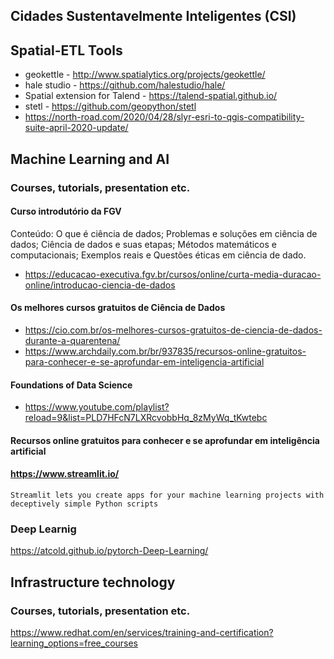 ## Cidades Sustentavelmente Inteligentes (CSI)
## Spatial-ETL Tools
  - geokettle - http://www.spatialytics.org/projects/geokettle/
  - hale studio - https://github.com/halestudio/hale/
  - Spatial extension for Talend - https://talend-spatial.github.io/
  - stetl - https://github.com/geopython/stetl
  - https://north-road.com/2020/04/28/slyr-esri-to-qgis-compatibility-suite-april-2020-update/

## Machine Learning and AI
### Courses, tutorials, presentation etc.
#### Curso introdutório da FGV
Conteúdo: O que é ciência de dados; Problemas e soluções em ciência de dados; Ciência de dados e suas etapas; Métodos matemáticos e computacionais; Exemplos reais e Questões éticas em ciência de dado.
- https://educacao-executiva.fgv.br/cursos/online/curta-media-duracao-online/introducao-ciencia-de-dados
#### Os melhores cursos gratuitos de Ciência de Dados
- https://cio.com.br/os-melhores-cursos-gratuitos-de-ciencia-de-dados-durante-a-quarentena/
- https://www.archdaily.com.br/br/937835/recursos-online-gratuitos-para-conhecer-e-se-aprofundar-em-inteligencia-artificial
#### Foundations of Data Science
- https://www.youtube.com/playlist?reload=9&list=PLD7HFcN7LXRcvobbHq_8zMyWq_tKwtebc
#### Recursos online gratuitos para conhecer e se aprofundar em inteligência artificial
#### https://www.streamlit.io/
    Streamlit lets you create apps for your machine learning projects with deceptively simple Python scripts
### Deep Learnig
https://atcold.github.io/pytorch-Deep-Learning/
## Infrastructure technology
### Courses, tutorials, presentation etc.
https://www.redhat.com/en/services/training-and-certification?learning_options=free_courses
